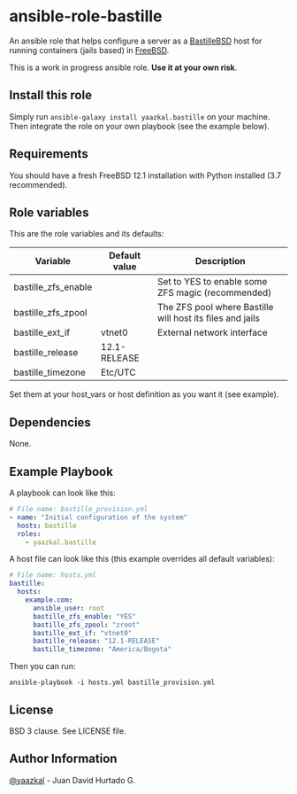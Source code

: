 # ansible-role-bastille

An ansible role that helps configure a server as a [BastilleBSD](https://bastillebsd.org/) host for running containers (jails based) in [FreeBSD](https://www.freebsd.org/).

This is a work in progress ansible role. **Use it at your own risk**.

## Install this role

Simply run `ansible-galaxy install yaazkal.bastille` on your machine. Then integrate the role on your own playbook (see the example below).

## Requirements

You should have a fresh FreeBSD 12.1 installation with Python installed (3.7 recommended).

## Role variables

This are the role variables and its defaults:

| Variable            | Default value | Description                                               |
|---------------------|---------------|-----------------------------------------------------------|
| bastille_zfs_enable |               | Set to YES to enable some ZFS magic (recommended)         |
| bastille_zfs_zpool  |               | The ZFS pool where Bastille will host its files and jails |
| bastille_ext_if     | vtnet0        | External network interface                                |
| bastille_release    | 12.1-RELEASE  |                                                           |
| bastille_timezone   | Etc/UTC       |                                                           |


Set them at your host_vars or host definition as you want it (see example).

## Dependencies

None.

## Example Playbook

A playbook can look like this:

```yaml
# File name: bastille_provision.yml
- name: "Initial configuration of the system"
  hosts: bastille
  roles:
    - yaazkal.bastille
```

A host file can look like this (this example overrides all default variables):

```yaml
# File name: hosts.yml
bastille:
  hosts:
    example.com:
      ansible_user: root
      bastille_zfs_enable: "YES"
      bastille_zfs_zpool: "zroot"
      bastille_ext_if: "vtnet0"
      bastille_release: "12.1-RELEASE"
      bastille_timezone: "America/Bogota"
```

Then you can run:

`ansible-playbook -i hosts.yml bastille_provision.yml`

## License

BSD 3 clause. See LICENSE file.

## Author Information

[@yaazkal](https://twitter.com/yaazkal) - Juan David Hurtado G.
